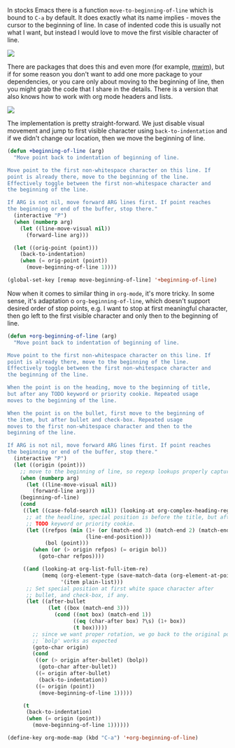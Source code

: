 In stocks Emacs there is a function `move-to-beginning-of-line` which is bound to `C-a` by default. It does exactly what its name implies - moves the cursor to the beginning of line. In case of indented code this is usually not what I want, but instead I would love to move the first visible character of line.

<img src="/images/2020-06-04-beginning-of-line/2022-07-19_20-59-00_beginning-of-line-haskell.gif" class="d12-image-1/2" />

There are packages that does this and even more (for example, [mwim](https://github.com/alezost/mwim.el)), but if for some reason you don't want to add one more package to your dependencies, or you care only about moving to the beginning of line, then you might grab the code that I share in the details. There is a version that also knows how to work with org mode headers and lists.

<img src="/images/2020-06-04-beginning-of-line/2022-07-19_20-59-20_beginning-of-line-org.gif" class="d12-image-1/2" />

The implementation is pretty straight-forward. We just disable visual movement and jump to first visible character using `back-to-indentation` and if we didn't change our location, then we move the beginning of line.

``` commonlisp
(defun +beginning-of-line (arg)
  "Move point back to indentation of beginning of line.

Move point to the first non-whitespace character on this line. If
point is already there, move to the beginning of the line.
Effectively toggle between the first non-whitespace character and
the beginning of the line.

If ARG is not nil, move forward ARG lines first. If point reaches
the beginning or end of the buffer, stop there."
  (interactive "P")
  (when (numberp arg)
    (let ((line-move-visual nil))
      (forward-line arg)))

  (let ((orig-point (point)))
    (back-to-indentation)
    (when (= orig-point (point))
      (move-beginning-of-line 1))))

(global-set-key [remap move-beginning-of-line] '+beginning-of-line)
```

Now when it comes to similar thing in `org-mode`, it's more tricky. In some sense, it's adaptation o `org-beginning-of-line`, which doesn't support desired order of stop points, e.g. I want to stop at first meaningful character, then go left to the first visible character and only then to the beginning of line.

``` commonlisp
(defun +org-beginning-of-line (arg)
  "Move point back to indentation of beginning of line.

Move point to the first non-whitespace character on this line. If
point is already there, move to the beginning of the line.
Effectively toggle between the first non-whitespace character and
the beginning of the line.

When the point is on the heading, move to the beginning of title,
but after any TODO keyword or priority cookie. Repeated usage
moves to the beginning of the line.

When the point is on the bullet, first move to the beginning of
the item, but after bullet and check-box. Repeated usage
moves to the first non-whitespace character and then to the
beginning of the line.

If ARG is not nil, move forward ARG lines first. If point reaches
the beginning or end of the buffer, stop there."
  (interactive "P")
  (let ((origin (point)))
    ;; move to the beginning of line, so regexp lookups properly capture context
    (when (numberp arg)
      (let ((line-move-visual nil))
        (forward-line arg)))
    (beginning-of-line)
    (cond
     ((let ((case-fold-search nil)) (looking-at org-complex-heading-regexp))
      ;; at the headline, special position is before the title, but after any
      ;; TODO keyword or priority cookie.
      (let ((refpos (min (1+ (or (match-end 3) (match-end 2) (match-end 1)))
                         (line-end-position)))
            (bol (point)))
        (when (or (> origin refpos) (= origin bol))
          (goto-char refpos))))

     ((and (looking-at org-list-full-item-re)
           (memq (org-element-type (save-match-data (org-element-at-point)))
                 '(item plain-list)))
      ;; Set special position at first white space character after
      ;; bullet, and check-box, if any.
      (let ((after-bullet
             (let ((box (match-end 3)))
               (cond ((not box) (match-end 1))
                     ((eq (char-after box) ?\s) (1+ box))
                     (t box)))))
        ;; since we want proper rotation, we go back to the original point so
        ;; `bolp' works as expected
        (goto-char origin)
        (cond
         ((or (> origin after-bullet) (bolp))
          (goto-char after-bullet))
         ((= origin after-bullet)
          (back-to-indentation))
         ((= origin (point))
          (move-beginning-of-line 1)))))

     (t
      (back-to-indentation)
      (when (= origin (point))
        (move-beginning-of-line 1))))))

(define-key org-mode-map (kbd "C-a") '+org-beginning-of-line)
```
